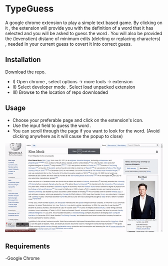 # TypeGuess
A google chrome extension to play a simple text based game. By clicking on it , the extension will provide you with the definition of a  word that it has selected and you will be asked
to guess the word . You will also be provided the (levenstien) distane of minimum edits (deleting or replacing characters) , needed in your current guess to covert it into correct guess.

## Installation
Download the repo.
- I) Open chrome , select options -> more tools -> extension
- II) Select developer mode . Select load unpacked extension
- III) Browse to the location of repo downloaded

## Usage
- Choose your preferable page and click on the extension's icon.
- Use the input field to guess the word . 
- You can scroll through the page if you want to look for the word. (Avoid clicking anywhere as it will cause the popup to close)

 ![TypeGuess_demo](typeguess_final.gif)




## Requirements
-Google Chrome




